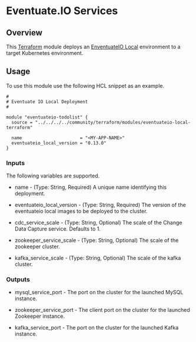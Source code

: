 # Eventuate.IO Services

## Overview

This [Terraform](https://www.terraform.io/) module deploys an [EnventuateIO Local](https://github.com/hashicorp/vault) environment to a target Kubernetes environment.

## Usage

To use this module use the following HCL snippet as an example. 

```
#
# Eventuate IO Local Deployment
#

module "eventuateio-todolist" {
  source = "../../../../community/terraform/modules/eventuateio-local-terraform"

  name                      = "<MY-APP-NAME>"
  eventuateio_local_version = "0.13.0"
}
```

### Inputs

The following variables are supported.

* name - (Type: String, Required) A unique name identifying this deployment.

* eventuateio_local_version - (Type: String, Required) The version of the eventuateio local images to be deployed to the cluster.

* cdc_service_scale - (Type: String, Optional) The scale of the Change Data Capture service. Defaults to 1.

* zookeeper_service_scale - (Type: String, Optional) The scale of the zookeeper cluster.

* kafka_service_scale - (Type: String, Optional) The scale of the kafka cluster.

### Outputs

* mysql_service_port - The port on the cluster for the launched MySQL instance.

* zookeeper_service_port - The client port on the cluster for the launched Zookeeper instance.

* kafka_service_port - The port on the cluster for the launched Kafka instance.
